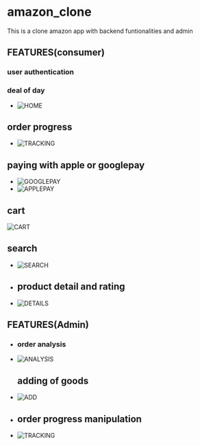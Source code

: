 # amazon_clone

This is a clone amazon app with backend funtionalities and admin 
## FEATURES(consumer)
### user authentication
### deal of day
- ![HOME](screenshot/home-user.png)
## order progress
- ![TRACKING](screenshot/tracking.png)
## paying with apple or googlepay
- ![GOOGLEPAY](screenshot/buy-user.png)
- ![APPLEPAY](screenshot/applepay.png)
## cart
![CART](screenshot/cart-user.png)
## search
- ![SEARCH](screenshot/search-user.png)
- ## product detail and rating
- ![DETAILS](screenshot/product-details-user.png)
## FEATURES(Admin)
- ### order analysis
- ![ANALYSIS](screenshot/analysis.png)
  ## adding of goods
- ![ADD](screenshot/admin-home.png)
- ## order progress manipulation
- ![TRACKING](screenshot/tracking.png)
